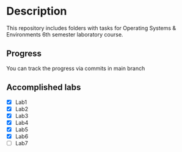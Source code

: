 # Description

This repository includes folders with tasks for Operating Systems & Environments 6th semester laboratory course.

## Progress

You can track the progress via commits in main branch

## Accomplished labs

- [x] Lab1
- [x] Lab2
- [x] Lab3
- [x] Lab4
- [x] Lab5
- [x] Lab6
- [ ] Lab7
